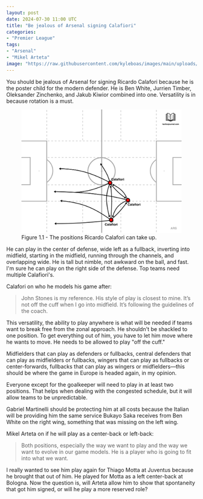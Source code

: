 ```yaml
---
layout: post
date: 2024-07-30 11:00 UTC
title: "Be jealous of Arsenal signing Calafiori"
categories:
- "Premier League"
tags:
- "Arsenal"
- "Mikel Arteta"
image: "https://raw.githubusercontent.com/kyleboas/images/main/uploads/2024/07/26/Image-26Jul2024_00:43:59.png"
---
```


You should be jealous of Arsenal for signing Ricardo Calafori because he is the poster child for the modern defender. He is Ben White, Jurrien Timber, Oleksander Zinchenko, and Jakub Kiwior combined into one. Versatility is in because rotation is a must.

<!---more--->

<figure>
    <img src="https://raw.githubusercontent.com/kyleboas/images/main/uploads/2024/07/26/Image-26Jul2024_00:43:49.png">
    <figcaption>Figure 1.1 - The positions Ricardo Calafori can take up.</figcaption>
</figure>

He can play in the center of defense, wide left as a fullback, inverting into midfield, starting in the midfield, running through the channels, and overlapping wide. He is tall but nimble, not awkward on the ball, and fast. I'm sure he can play on the right side of the defense. Top teams need multiple Calafiori's. 

Calafori on who he models his game after:

> John Stones is my reference. His style of play is closest to mine. It’s not off the cuff when I go into midfield. It’s following the guidelines of the coach.

This versatility, the ability to play anywhere is what will be needed if teams want to break free from the zonal approach. He shouldn't be shackled to one position. To get everything out of him, you have to let him move where he wants to move. He needs to be allowed to play "off the cuff." 

Midfielders that can play as defenders or fullbacks, central defenders that can play as midfielders or fullbacks, wingers that can play as fullbacks or center-forwards, fullbacks that can play as wingers or midfielders—this should be where the game in Europe is headed again, in my opinion. 

Everyone except for the goalkeeper will need to play in at least two positions. That helps when dealing with the congested schedule, but it will allow teams to be unpredictable. 

Gabriel Martinelli should be protecting him at all costs because the Italian will be providing him the same service Bukayo Saka receives from Ben White on the right wing, something that was missing on the left wing.

Mikel Arteta on if he will play as a center-back or left-back:

> Both positions, especially the way we want to play and the way we want to evolve in our game models. He is a player who is going to fit into what we want.

I really wanted to see him play again for Thiago Motta at Juventus because he brought that out of him. He played for Motta as a left center-back at Bologna. Now the question is, will Arteta allow him to show that spontaneity that got him signed, or will he play a more reserved role? 
